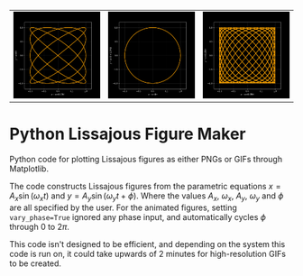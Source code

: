 <table align="center">
  <tr>
    <td><img src="Images/SL-1-1.25-1-1-0.png" width="200" /></td>
    <td><img src="Images/SL-1-1-1-1-1.5707963267948966.png" width="200" /></td>
    <td><img src="Images/SL-1-1.05-1-1.25-0.png" width="200" /></td>
  </tr>
</table>

# Python Lissajous Figure Maker
Python code for plotting Lissajous figures as either PNGs or GIFs through Matplotlib.

The code constructs Lissajous figures from the parametric equations $x = A_x \sin (\omega_x t)$ and $y = A_y \sin (\omega_y t + \phi)$. Where the values $A_x$, $\omega_x$, $A_y$, $\omega_y$ and $\phi$ are all specified by the user. For the animated figures, setting `vary_phase=True` ignored any phase input, and automatically cycles $\phi$ through $0$ to $2 \pi$.

This code isn't designed to be efficient, and depending on the system this code is run on, it could take upwards of 2 minutes for high-resolution GIFs to be created.


